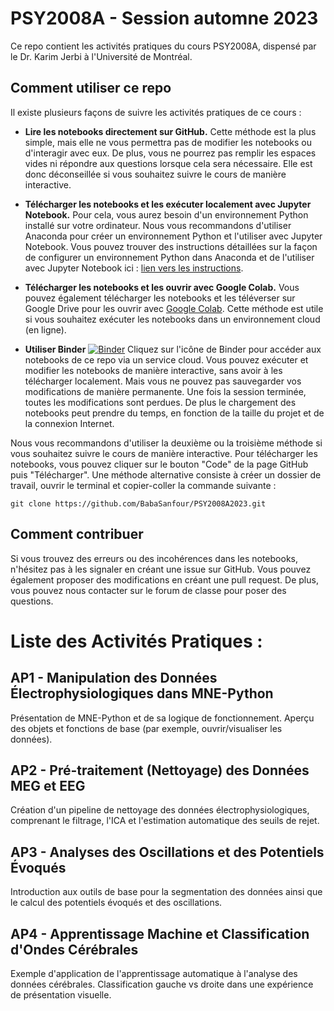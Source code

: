 # PSY2008A - Session automne 2023

Ce repo contient les activités pratiques du cours PSY2008A, dispensé par le Dr. Karim Jerbi à l'Université de Montréal.

## Comment utiliser ce repo

Il existe plusieurs façons de suivre les activités pratiques de ce cours :

- **Lire les notebooks directement sur GitHub.** Cette méthode est la plus simple, mais elle ne vous permettra pas de modifier les notebooks ou d'interagir avec eux. De plus, vous ne pourrez pas remplir les espaces vides ni répondre aux questions lorsque cela sera nécessaire. Elle est donc déconseillée si vous souhaitez suivre le cours de manière interactive.

- **Télécharger les notebooks et les exécuter localement avec Jupyter Notebook.** Pour cela, vous aurez besoin d'un environnement Python installé sur votre ordinateur. Nous vous recommandons d'utiliser Anaconda pour créer un environnement Python et l'utiliser avec Jupyter Notebook. Vous pouvez trouver des instructions détaillées sur la façon de configurer un environnement Python dans Anaconda et de l'utiliser avec Jupyter Notebook ici : [lien vers les instructions](https://www.geeksforgeeks.org/how-to-setup-conda-environment-with-jupyter-notebook/).

- **Télécharger les notebooks et les ouvrir avec Google Colab.** Vous pouvez également télécharger les notebooks et les téléverser sur Google Drive pour les ouvrir avec [Google Colab](https://colab.research.google.com/). Cette méthode est utile si vous souhaitez exécuter les notebooks dans un environnement cloud (en ligne).

- **Utiliser Binder** [![Binder](https://mybinder.org/badge_logo.svg)](https://mybinder.org/v2/gh/BabaSanfour/PSY2008A2023/HEAD)
Cliquez sur l'icône de Binder pour accéder aux notebooks de ce repo via un service cloud. Vous pouvez exécuter et modifier les notebooks de manière interactive, sans avoir à les télécharger localement. Mais vous ne pouvez pas sauvegarder vos modifications de manière permanente. Une fois la session terminée, toutes les modifications sont perdues. De plus le chargement des notebooks peut prendre du temps, en fonction de la taille du projet et de la connexion Internet.

Nous vous recommandons d'utiliser la deuxième ou la troisième méthode si vous souhaitez suivre le cours de manière interactive. Pour télécharger les notebooks, vous pouvez cliquer sur le bouton "Code" de la page GitHub puis "Télécharger". Une méthode alternative consiste à créer un dossier de travail, ouvrir le terminal et copier-coller la commande suivante :

`git clone https://github.com/BabaSanfour/PSY2008A2023.git`

## Comment contribuer

Si vous trouvez des erreurs ou des incohérences dans les notebooks, n'hésitez pas à les signaler en créant une issue sur GitHub. Vous pouvez également proposer des modifications en créant une pull request. De plus, vous pouvez nous contacter sur le forum de classe pour poser des questions.



# Liste des Activités Pratiques :

## AP1 - Manipulation des Données Électrophysiologiques dans MNE-Python
Présentation de MNE-Python et de sa logique de fonctionnement. Aperçu des objets et fonctions de base (par exemple, ouvrir/visualiser les données).

## AP2 - Pré-traitement (Nettoyage) des Données MEG et EEG
Création d'un pipeline de nettoyage des données électrophysiologiques, comprenant le filtrage, l'ICA et l'estimation automatique des seuils de rejet.

## AP3 - Analyses des Oscillations et des Potentiels Évoqués
Introduction aux outils de base pour la segmentation des données ainsi que le calcul des potentiels évoqués et des oscillations.

## AP4 - Apprentissage Machine et Classification d'Ondes Cérébrales
Exemple d'application de l'apprentissage automatique à l'analyse des données cérébrales. Classification gauche vs droite dans une expérience de présentation visuelle.

